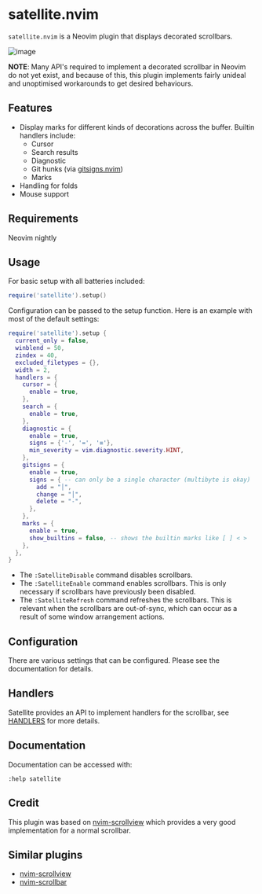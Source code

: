 # satellite.nvim

`satellite.nvim` is a Neovim plugin that displays decorated scrollbars.

![image](https://user-images.githubusercontent.com/7904185/167670068-8660fe2e-eb5a-45df-912d-479eb43e0239.png)

**NOTE**: Many API's required to implement a decorated scrollbar in Neovim do not yet exist,
and because of this, this plugin implements fairly unideal and unoptimised workarounds to get desired behaviours.

## Features

* Display marks for different kinds of decorations across the buffer. Builtin handlers include:
  * Cursor
  * Search results
  * Diagnostic
  * Git hunks (via [gitsigns.nvim])
  * Marks
* Handling for folds
* Mouse support

## Requirements

Neovim nightly

## Usage

For basic setup with all batteries included:
```lua
require('satellite').setup()
```

Configuration can be passed to the setup function. Here is an example with most of
the default settings:

```lua
require('satellite').setup {
  current_only = false,
  winblend = 50,
  zindex = 40,
  excluded_filetypes = {},
  width = 2,
  handlers = {
    cursor = {
      enable = true,
    },
    search = {
      enable = true,
    },
    diagnostic = {
      enable = true,
      signs = {'-', '=', '≡'},
      min_severity = vim.diagnostic.severity.HINT,
    },
    gitsigns = {
      enable = true,
      signs = { -- can only be a single character (multibyte is okay)
        add = "│",
        change = "│",
        delete = "-",
      },
    },
    marks = {
      enable = true,
      show_builtins = false, -- shows the builtin marks like [ ] < >
    },
  },
}
```

* The `:SatelliteDisable` command disables scrollbars.
* The `:SatelliteEnable` command enables scrollbars. This is only necessary
  if scrollbars have previously been disabled.
* The `:SatelliteRefresh` command refreshes the scrollbars. This is relevant
  when the scrollbars are out-of-sync, which can occur as a result of some
  window arrangement actions.

## Configuration

There are various settings that can be configured. Please see the documentation
for details.

## Handlers

Satellite provides an API to implement handlers for the scrollbar, see [HANDLERS](HANDLERS.md) for more details.

## Documentation

Documentation can be accessed with:

```vim
:help satellite
```

## Credit

This plugin was based on [nvim-scrollview] which provides a very good implementation for a normal scrollbar.

## Similar plugins

- [nvim-scrollview]
- [nvim-scrollbar]

[gitsigns.nvim]: https://github.com/lewis6991/gitsigns.nvim
[nvim-scrollbar]: https://github.com/petertriho/nvim-scrollbar
[nvim-scrollview]: https://github.com/dstein64/nvim-scrollview

